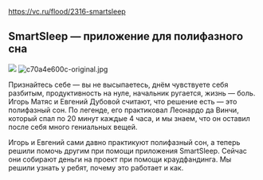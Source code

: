 https://vc.ru/flood/2316-smartsleep
## SmartSleep — приложение для полифазного сна
![]({{site.baseurl}}/https://habrastorage.org/web/240/712/2c4/2407122c4a13495198810b6258b249ad.png)
![c70a4e600c-original.jpg]({{site.baseurl}}/_settings/media/c70a4e600c-original.jpg)

Признайтесь себе — вы не высыпаетесь, днём чувствуете себя разбитым, продуктивность на нуле, начальник ругается, жизнь — боль. Игорь Матяс и Евгений Дубовой считают, что решение есть — это полифазный сон. По легенде, его практиковал Леонардо да Винчи, который спал по 20 минут каждые 4 часа, и мы знаем, что он оставил после себя много гениальных вещей.

Игорь и Евгений сами давно практикуют полифазный сон, а теперь решили помочь другим при помощи приложения SmartSleep. Сейчас они собирают деньги на проект при помощи краудфандинга. Мы решили узнать у ребят, почему это работает и как.
